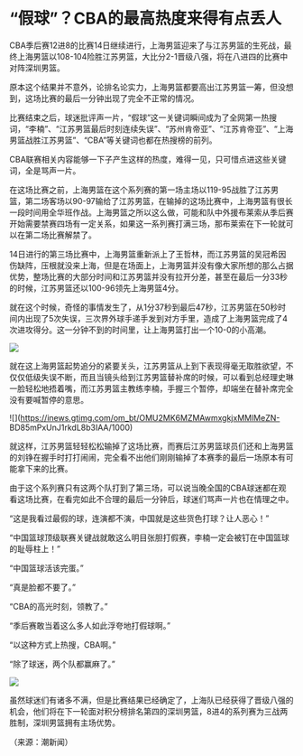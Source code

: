 # “假球”？CBA的最高热度来得有点丢人

CBA季后赛12进8的比赛14日继续进行，上海男篮迎来了与江苏男篮的生死战，最终上海男篮以108-104险胜江苏男篮，大比分2-1晋级八强，将在八进四的比赛中对阵深圳男篮。

原本这个结果并不意外，论排名论实力，上海男篮都要高出江苏男篮一筹，但没想到，这场比赛的最后一分钟出现了完全不正常的情况。

比赛结束之后，球迷批评声一片，“假球”这一关键词瞬间成为了全网第一热搜词，“李楠”、“江苏男篮最后时刻连续失误”、“苏州肯帝亚”、“江苏肯帝亚”、“上海男篮战胜江苏男篮”、“CBA”等关键词也都在热搜榜的前列。

CBA联赛相关内容能够一下子产生这样的热度，难得一见，只可惜点进这些关键词，全是骂声一片。

在这场比赛之前，上海男篮在这个系列赛的第一场主场以119-95战胜了江苏男篮，第二场客场以90-97输给了江苏男篮，在输掉的这场比赛中，上海男篮有很长一段时间用全华班作战。上海男篮之所以这么做，可能和队中外援布莱索从季后赛开始需要禁赛四场有一定关系，如果这一系列赛打满三场，那布莱索在下一轮就可以在第二场比赛解禁了。

14日进行的第三场比赛中，上海男篮重新派上了王哲林，而江苏男篮的吴冠希因伤缺阵，压根就没来上海，但是在场面上，上海男篮并没有像大家所想的那么占据优势，整场比赛的大部分时间和江苏男篮并没有拉开分差，甚至在最后一分33秒的时候，江苏男篮还以100-96领先上海男篮4分。

就在这个时候，奇怪的事情发生了，从1分37秒到最后47秒，江苏男篮在50秒时间内出现了5次失误，三次界外球手递手发到对方手里，造成了上海男篮完成了4次进攻得分。这一分钟不到的时间里，让上海男篮打出一个10-0的小高潮。

![](https://inews.gtimg.com/om_bt/OkDHDMFGXWpHRugJHOnKDhzCY0g0n649Q34wg6VmuwseUAA/1000)

就在这上海男篮起势追分的紧要关头，江苏男篮从上到下表现得毫无取胜欲望，不仅仅低级失误不断，而且当镜头给到江苏男篮替补席的时候，可以看到总经理史琳一脸轻松地捂着嘴，而江苏男篮主教练李楠，手握三个暂停，却端坐在替补席完全没有要喊暂停的意思。

![](https://inews.gtimg.com/om_bt/OMU2MK6MZMAwmxgkjxMMlMeZN-
BD85mPxUnJ1rkdL8b3IAA/1000)

就这样，江苏男篮轻轻松松输掉了这场比赛，而赛后江苏男篮球员们还和上海男篮的刘铮在握手时打打闹闹，完全看不出他们刚刚输掉了本赛季的最后一场原本有可能拿下来的比赛。

由于这个系列赛只有这两个队打到了第三场，可以说当晚全国的CBA球迷都在观看这场比赛，在看完如此不合理的最后一分钟后，球迷们骂声一片也在情理之中。

“这是我看过最假的球，连演都不演，中国就是这些货色打球？让人恶心！”

“中国篮球顶级联赛关键战就敢这么明目张胆打假赛，李楠一定会被钉在中国篮球的耻辱柱上！”

“中国篮球活该完蛋。”

“真是脸都不要了。”

“CBA的高光时刻，领教了。”

“季后赛敢当着这么多人如此浮夸地打假球啊。”

“以这种方式上热搜，CBA啊。”

“除了球迷，两个队都赢麻了。”

![](https://inews.gtimg.com/om_bt/O13BFdK2HT1icU0pnPDFXVF10jn50TSkeN1KOhiYskXAUAA/1000)

虽然球迷们有诸多不满，但是比赛结果已经确定了，上海队已经获得了晋级八强的机会，他们将在下一轮面对积分榜排名第四的深圳男篮，8进4的系列赛为三战两胜制，深圳男篮拥有主场优势。

（来源：潮新闻）

